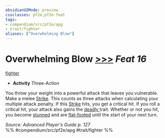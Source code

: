 ```yaml
---
obsidianUIMode: preview
cssclasses: pf2e,pf2e-feat
tags:
- compendium/src/pf2e/apg
- trait/fighter
aliases: ["Overwhelming Blow"]
---
```

# Overwhelming Blow  [>>>](rules/core-rulebook/chapter-9-playing-the-game.md#Actions "Three-Action") *Feat 16*  
[fighter](rules/traits/fighter.md "Fighter Class Trait")  

- **Activity** Three-Action

You throw your weight into a powerful attack that leaves you vulnerable. Make a melee [Strike](rules/actions/strike.md). This counts as three attacks when calculating your multiple attack penalty. If this [Strike](rules/actions/strike.md) hits, you get a critical hit. If you roll a critical hit, your attack also gains the [deadly <d12>](rules/traits/deadly-d12.md "Deadly Weapon Trait") trait. Whether or not you hit, you become [stunned](rules/conditions.md#Stunned) and are [flat-footed](rules/conditions.md#Flat-footed) until the start of your next turn.

*Source: Advanced Player's Guide p. 127*  
%% #compendium/src/pf2e/apg #trait/fighter %%